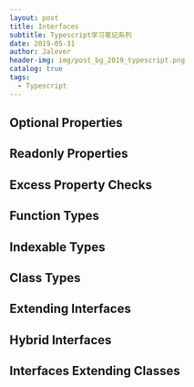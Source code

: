 ```yaml
---
layout: post
title: Interfaces
subtitle: Typescript学习笔记系列
date: 2019-05-31
author: Jalever
header-img: img/post_bg_2019_typescript.png
catalog: true
tags:
  - Typescript
---
```


## Optional Properties

## Readonly Properties

## Excess Property Checks

## Function Types

## Indexable Types

## Class Types

## Extending Interfaces

## Hybrid Interfaces

## Interfaces Extending Classes
